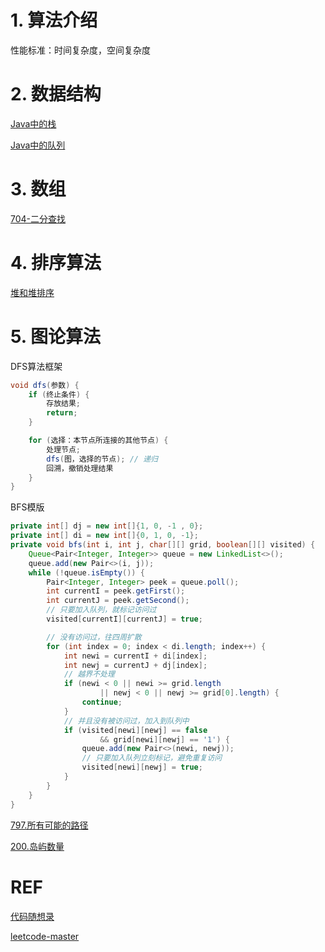 # 1. 算法介绍
性能标准：时间复杂度，空间复杂度

# 2. 数据结构
[Java中的栈](./datastruct/stack.md)

[Java中的队列](./datastruct/queue.md)

# 3. 数组
[704-二分查找](./array/binaryQuery.md)


# 4. 排序算法

[堆和堆排序](./datastruct/heap.md)

# 5. 图论算法
DFS算法框架
```java
void dfs(参数) {
    if (终止条件) {
        存放结果;
        return;
    }

    for (选择：本节点所连接的其他节点) {
        处理节点;
        dfs(图，选择的节点); // 递归
        回溯，撤销处理结果
    }
}
```

BFS模版
```java
private int[] dj = new int[]{1, 0, -1 , 0};
private int[] di = new int[]{0, 1, 0, -1};
private void bfs(int i, int j, char[][] grid, boolean[][] visited) {
    Queue<Pair<Integer, Integer>> queue = new LinkedList<>();
    queue.add(new Pair<>(i, j));
    while (!queue.isEmpty()) {
        Pair<Integer, Integer> peek = queue.poll();
        int currentI = peek.getFirst();
        int currentJ = peek.getSecond();
        // 只要加入队列，就标记访问过
        visited[currentI][currentJ] = true;

        // 没有访问过，往四周扩散
        for (int index = 0; index < di.length; index++) {
            int newi = currentI + di[index];
            int newj = currentJ + dj[index];
            // 越界不处理
            if (newi < 0 || newi >= grid.length
                    || newj < 0 || newj >= grid[0].length) {
                continue;
            }
            // 并且没有被访问过，加入到队列中
            if (visited[newi][newj] == false
                    && grid[newi][newj] == '1') {
                queue.add(new Pair<>(newi, newj));
                // 只要加入队列立刻标记，避免重复访问
                visited[newi][newj] = true;
            }
        }
    }
}
```

[797.所有可能的路径](../../../../../basicTech/src/main/java/com/java/study/algorithm/graph/Lc797.java)

[200.岛屿数量](../../../../../basicTech/src/main/java/com/java/study/algorithm/graph/Lc200.java)

# REF
[代码随想录](https://programmercarl.com/%E6%95%B0%E7%BB%84%E7%90%86%E8%AE%BA%E5%9F%BA%E7%A1%80.html)

[leetcode-master](https://github.com/youngyangyang04/leetcode-master)
